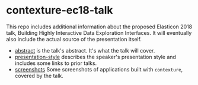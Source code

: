 # contexture-ec18-talk

This repo includes additional information about the proposed Elasticon 2018 talk, Building Highly Interactive Data Exploration Interfaces. It will eventually also include the actual source of the presentation itself.

- [abstract](/abstract.md) is the talk's abstract. It's what the talk will cover.
- [presentation-style](/presentation-style.md) describes the speaker's presentation style and includes some links to prior talks.
- [screenshots](/screenshots/README.md) Some screenshots of applications built with `contexture`, covered by the talk.
